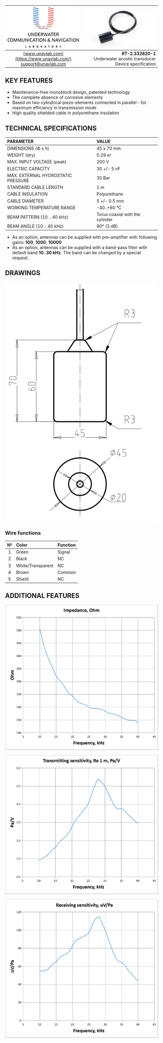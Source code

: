 | ![logo](/documentation/sm_logo.png) | ![logo](/documentation/def_buoy_txd.png) |
| :---: | ---: |
| [www.unavlab.com](https://www.unavlab.com/) <br/> [support@unavlab.com](mailto:support@unavlab.com) | **RT-2.332820-1** <br/> Underwater acostic transducer <br/> Device specification |

## KEY FEATURES

* Maintenance-free monoblock design, patented technology
* The complete absence of corrosive elements
* Based on two cylindrical piezo-elements connected in parallel - for maximum efficiency in transmission mode
* High quality shielded cable in polyurethane insulation

## TECHNICAL SPECIFICATIONS

| PARAMETER | VALUE |
| :--- | :--- |
| DIMENSIONS (Ф х h) | 45 x 70 mm |
| WEIGHT (dry) | 0.29 кг |
| MAX. INPUT VOLTAGE (peak) | 200 V |
| ELECTRIC CAPACITY | 30 +/- 5 nF |
| MAX. EXTERNAL HYDROSTATIC PRESSURE | 30 Bar |
| STANDARD CABLE LENGTH | 1 m |
| CABLE INSULATION | Polyurethane |
| CABLE DIAMETER | 5 +/- 0.5 mm |
| WORKING TEMPERATURE RANGE | -40..+60 °С |
| BEAM PATTERN (10 .. 40 kHz) | Torus coaxial with the cylinder |
| BEAM ANGLE (10 .. 40 kHz) | 90° (3 dB) |

* As an option, antennas can be supplied with pre-amplifier with following gains: **100**, **1000**, **10000**
* As an option, antennas can be supplied with a band-pass filter with default band **10..30 kHz**. The band can be changed by a special request.

<div style="page-break-after: always;"></div>

## DRAWINGS

![RT_2_332820_1_drawings](/documentation/RT_2_332820_1_drawings.png)

### Wire functions

| № | Color | Function |
| :---: | :--- | :--- |
| 1 | Green | Signal |
| 2 | Black | NC |
| 3 | White/Transparent | NC |
| 4 | Brown | Common |
| 5 | Shield | NC |

<div style="page-break-after: always;"></div>

## ADDITIONAL FEATURES

![RT_2_332820_1_impedance](/documentation/RT_2_332820_1_en_impedance.png)

<div style="page-break-after: always;"></div>

![RT_2_332820_1_tx_sensitivity](/documentation/RT_2_332820_1_en_tx_sensitivity.png)

<div style="page-break-after: always;"></div>

![RT_2_332820_1_rx_sensitivity](/documentation/RT_2_332820_1_en_rx_sensitivity.png)
